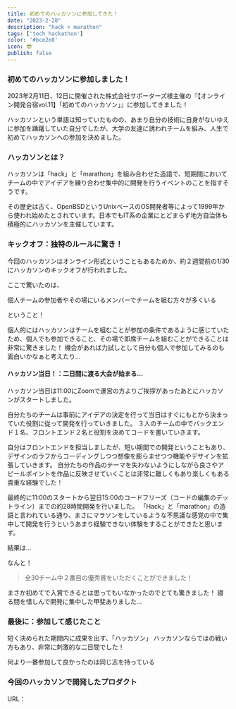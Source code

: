 ```yaml
---
title: 初めてのハッカソンに参加してきた！
date: "2023-2-28"
description: "hack + marathon"
tags: ['tech hackathon']
color: '#bce2e8'
icon: 😎
publish: false
---
```



### 初めてのハッカソンに参加しました！
2023年2月11日、12日に開催された株式会社サポーターズ様主催の『【オンライン開発合宿vol.11】「初めてのハッカソン」』に参加してきました！

ハッカソンという単語は知っていたものの、あまり自分の技術に自身がないゆえに参加を躊躇していた自分でしたが、大学の友達に誘われチームを組み、人生で初めてハッカソンへの参加を決めました。

### ハッカソンとは？
ハッカソンは「hack」と「marathon」を組み合わせた造語で、短期間においてチームの中でアイデアを練り合わせ集中的に開発を行うイベントのことを指すそうです。

その歴史は古く、OpenBSDというUnixベースのOS開発者等によって1999年から使われ始めたとされています。日本でもIT系の企業にとどまらず地方自治体も積極的にハッカソンを主催しています。

### キックオフ：独特のルールに驚き！
今回のハッカソンはオンライン形式ということもあるためか、約２週間前の1/30にハッカソンのキックオフが行われました。

ここで驚いたのは、

個人チームの参加者やその場にいるメンバーでチームを組む方々が多くいる

ということ！

個人的にはハッカソンはチームを組むことが参加の条件であるように感じていたため、個人でも参加できること、その場で即席チームを組むことができることは非常に驚きました！
機会があれば力試しとして自分も個人で参加してみるのも面白いかなぁと考えたり...


#### ハッカソン当日！：二日間に渡る大会が始まる...
ハッカソン当日は11:00にZoomで運営の方よりご挨拶があったあとにハッカソンがスタートしました。

自分たちのチームは事前にアイデアの決定を行って当日はすぐにもとから決まっていた役割に従って開発を行っていきました。
３人のチームの中でバックエンド１名、フロントエンド２名と役割を決めてコードを書いていきます。

自分はフロントエンドを担当しましたが、短い期間での開発ということもあり、デザインのラフからコーディングしつつ想像を膨らませつつ機能やデザインを拡張していきます。
自分たちの作品のテーマを失わないようにしながら良さやアピールポイントを作品に反映させていくことは非常に難しくもあり楽しくもある貴重な経験でした！

最終的に11:00のスタートから翌日15:00のコードフリーズ（コードの編集のデットライン）までの約28時間開発を行いました。
「Hack」と「marathon」の造語と言われている通り、まさにマラソンをしているような不思議な感覚の中で集中して開発を行うというあまり経験できない体験をすることができたと思います。

結果は...

なんと！


> 全30チーム中２番目の優秀賞をいただくことができました！

まさか初めてで入賞できるとは思ってもいなかったのでとても驚きました！
寝る間を惜しんで開発に集中した甲斐ありました...

### 最後に：参加して感じたこと
短く決められた期間内に成果を出す、「ハッカソン」
ハッカソンならではの戦い方もあり、非常に刺激的な二日間でした！

何より一番参加して良かったのは同じ志を持っている

### 今回のハッカソンで開発したプロダクト
URL：

